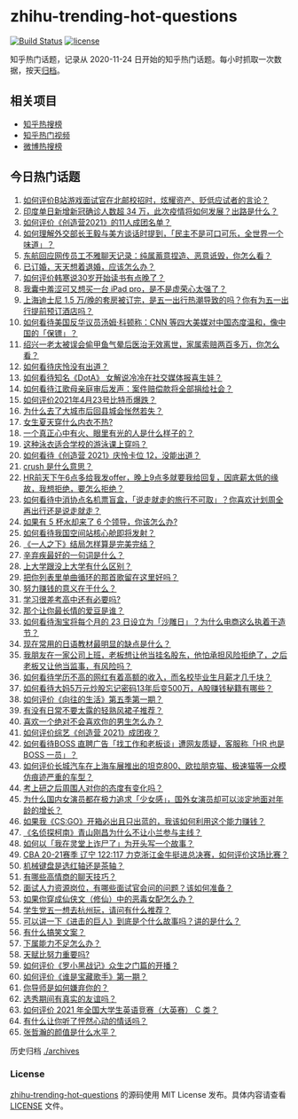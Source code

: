 # zhihu-trending-hot-questions

[![Build Status](https://github.com/justjavac/zhihu-trending-hot-questions/workflows/ci/badge.svg?branch=master)](https://github.com/justjavac/zhihu-trending-hot-questions/actions)
[![license](https://img.shields.io/github/license/justjavac/zhihu-trending-hot-questions)](https://github.com/justjavac/zhihu-trending-hot-questions/blob/master/LICENSE)

知乎热门话题，记录从 2020-11-24 日开始的知乎热门话题。每小时抓取一次数据，按天[归档](./archives)。

## 相关项目

- [知乎热搜榜](https://github.com/justjavac/zhihu-trending-top-search)
- [知乎热门视频](https://github.com/justjavac/zhihu-trending-hot-video)
- [微博热搜榜](https://github.com/justjavac/weibo-trending-hot-search)

## 今日热门话题

<!-- BEGIN -->
<!-- 最后更新时间 Sun Apr 25 2021 03:05:53 GMT+0800 (China Standard Time) -->
1. [如何评价B站游戏面试官在北邮校招时，炫耀资产、贬低应试者的言论？](https://www.zhihu.com/question/456232727)
1. [印度单日新增新冠确诊人数超 34 万，此次疫情将如何发展？出路是什么？](https://www.zhihu.com/question/456287206)
1. [如何评价《创造营2021》的11人成团名单？](https://www.zhihu.com/question/456359212)
1. [如何理解外交部长王毅与美方谈话时提到，「民主不是可口可乐，全世界一个味道」？](https://www.zhihu.com/question/456249362)
1. [东航回应网传员工不雅聊天记录：纯属蓄意捏造、恶意诋毁，你怎么看？](https://www.zhihu.com/question/456005243)
1. [已订婚，天天想着退婚，应该怎么办？](https://www.zhihu.com/question/454942755)
1. [如何评价韩寒说30岁开始读书有点晚了？](https://www.zhihu.com/question/456038855)
1. [我囊中羞涩可又想买一台 iPad pro，是不是虚荣心太强了？](https://www.zhihu.com/question/447306269)
1. [上海迪士尼 1.5 万/晚的套房被订完，是五一出行热潮导致的吗？你有为五一出行提前预订酒店吗？](https://www.zhihu.com/question/456092642)
1. [如何看待美国反华议员汤姆·科顿称：CNN 等四大美媒对中国态度温和，像中国的「保镖」？](https://www.zhihu.com/question/456256296)
1. [绍兴一老太被误会偷甲鱼气晕后医治无效离世，家属索赔两百多万，你怎么看？](https://www.zhihu.com/question/455959580)
1. [如何看待庆怜没有出道？](https://www.zhihu.com/question/456375790)
1. [如何看待知名《DotA》 女解说冷冷在社交媒体报喜生娃？](https://www.zhihu.com/question/456113838)
1. [如何看待江歌母亲庭审后发声：案件赔偿款将全部捐给社会？](https://www.zhihu.com/question/456188979)
1. [如何评价2021年4月23号比特币爆跌？](https://www.zhihu.com/question/456098802)
1. [为什么去了大城市后回县城会怅然若失？](https://www.zhihu.com/question/455414459)
1. [女生夏天穿什么内衣不热?](https://www.zhihu.com/question/393443526)
1. [一个真正心中有火、眼里有光的人是什么样子的？](https://www.zhihu.com/question/424454066)
1. [这种泳衣适合学校的游泳课上穿吗？](https://www.zhihu.com/question/275856282)
1. [如何看待《创造营 2021》庆怜卡位 12，没能出道？](https://www.zhihu.com/question/456378560)
1. [crush 是什么意思？](https://www.zhihu.com/question/40195631)
1. [HR前天下午6点多给我发offer，晚上9点多就要我给回复，因底薪太低的缘故，我想拒绝，要怎么拒绝？](https://www.zhihu.com/question/419480907)
1. [如何看待中消协点名机票盲盒，「说走就走的旅行不可取」？你喜欢计划周全再出行还是说走就走？](https://www.zhihu.com/question/456162853)
1. [如果有 5 杯水却来了 6 个领导，你该怎么办?](https://www.zhihu.com/question/451003725)
1. [如何看待我国空间站核心舱即将发射？](https://www.zhihu.com/question/455919474)
1. [《一人之下》结局怎样算是完美完结？](https://www.zhihu.com/question/453659082)
1. [辛弃疾最好的一句词是什么？](https://www.zhihu.com/question/47242721)
1. [上大学跟没上大学有什么区别？](https://www.zhihu.com/question/449157690)
1. [把你列表里单曲循环的那首歌留在这里好吗？](https://www.zhihu.com/question/455540026)
1. [努力赚钱的意义在于什么？](https://www.zhihu.com/question/455345268)
1. [学习很差考高中还有必要吗?](https://www.zhihu.com/question/456072490)
1. [那个让你最长情的爱豆是谁？](https://www.zhihu.com/question/450221257)
1. [如何看待淘宝将每个月的 23 日设立为「沙雕日」？为什么电商这么执着于造节？](https://www.zhihu.com/question/456121329)
1. [现在常用的日语教材最明显的缺点是什么？](https://www.zhihu.com/question/60225391)
1. [我朋友在一家公司上班，老板想让他当挂名股东，他怕承担风险拒绝了，之后老板又让他当监事，有风险吗？](https://www.zhihu.com/question/362109964)
1. [如何看待学历不高的网红有着高额的收入，而名校毕业生月薪才几千块？](https://www.zhihu.com/question/456187768)
1. [如何看待大妈5万元炒股忘记密码13年后变500万，A股赚钱秘籍有哪些？](https://www.zhihu.com/question/456204254)
1. [如何评价《向往的生活》第五季第一期？](https://www.zhihu.com/question/456150903)
1. [有没有日常不要太露的轻熟风裙子推荐？](https://www.zhihu.com/question/323077384)
1. [喜欢一个绝对不会喜欢你的男生怎么办？](https://www.zhihu.com/question/454831734)
1. [如何评价综艺《创造营 2021》成团夜？](https://www.zhihu.com/question/456324871)
1. [如何看待BOSS 直聘广告「找工作和老板谈」遭网友质疑，客服称「HR 也是 BOSS 一员」？](https://www.zhihu.com/question/456125660)
1. [如何评价长城汽车在上海车展推出的坦克800、欧拉朋克猫、极速猫等一众模仿痕迹严重的车型？](https://www.zhihu.com/question/456039131)
1. [考上研之后周围人对你的态度有变化吗？](https://www.zhihu.com/question/60111937)
1. [为什么国内女演员都在极力追求「少女感」，国外女演员却可以淡定地面对年龄的增长？](https://www.zhihu.com/question/325351861)
1. [如果我《CS:GO》开箱必出且只出蓝的，我该如何利用这个能力赚钱？](https://www.zhihu.com/question/455486625)
1. [《名侦探柯南》青山刚昌为什么不让小兰参与主线？](https://www.zhihu.com/question/432532554)
1. [如何以「我在灵堂上诈尸了」为开头写一个故事？](https://www.zhihu.com/question/452519152)
1. [CBA 20-21赛季 辽宁 122:117 力克浙江金牛挺进总决赛，如何评价这场比赛？](https://www.zhihu.com/question/456179430)
1. [机械键盘是选红轴还是茶轴？](https://www.zhihu.com/question/286600171)
1. [有哪些高情商的聊天技巧？](https://www.zhihu.com/question/327635458)
1. [面试人力资源岗位，有哪些面试官会问的问题？该如何准备？](https://www.zhihu.com/question/290257382)
1. [如果你穿成仙侠文（修仙）中的恶毒女配怎么办？](https://www.zhihu.com/question/411381145)
1. [学生党五一想去杭州玩，请问有什么推荐？](https://www.zhihu.com/question/454167248)
1. [可以讲一下《进击的巨人》到底是个什么故事吗？讲的是什么？](https://www.zhihu.com/question/59889547)
1. [有什么搞笑文案？](https://www.zhihu.com/question/437053807)
1. [下属能力不足怎么办？](https://www.zhihu.com/question/451793430)
1. [天赋比努力重要吗?](https://www.zhihu.com/question/452952304)
1. [如何评价《罗小黑战记》众生之门篇的开播？](https://www.zhihu.com/question/456205165)
1. [如何评价《谁是宝藏歌手》第一期？](https://www.zhihu.com/question/456184009)
1. [你导师是如何嫌弃你的？](https://www.zhihu.com/question/37098794)
1. [选秀期间有真实的友谊吗？](https://www.zhihu.com/question/453876014)
1. [如何评价 2021 年全国大学生英语竞赛（大英赛） C 类？](https://www.zhihu.com/question/456268335)
1. [有什么让你听了怦然心动的情话吗？](https://www.zhihu.com/question/362810606)
1. [张哲瀚的颜值是什么水平？](https://www.zhihu.com/question/454676355)
<!-- END -->

历史归档 [./archives](./archives)

### License

[zhihu-trending-hot-questions](https://github.com/justjavac/zhihu-trending-hot-questions) 的源码使用 MIT License 发布。具体内容请查看 [LICENSE](./LICENSE) 文件。
